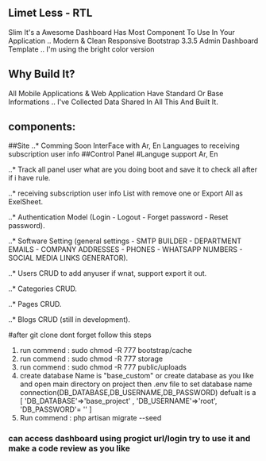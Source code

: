## Limet Less - RTL

Slim It's a Awesome Dashboard Has Most Component To Use In Your Application .. Modern & Clean Responsive Bootstrap 3.3.5 Admin Dashboard Template .. I'm using the bright color version

## Why Build It?
All Mobile Applications & Web Application Have Standard Or Base Informations .. I've Collected Data Shared In All This And Built It.

## components:
##Site
..* Comming Soon InterFace with Ar, En Languages  to receiving subscription user info 
##Control Panel
#Languge support Ar, En

..* Track all panel user what are you doing boot and save it to check all after if i have rule.

..* receiving subscription user info List with remove one or Export All as ExelSheet.

..* Authentication Model (Login - Logout - Forget password - Reset password).

..* Software Setting (general settings - SMTP BUILDER - DEPARTMENT EMAILS - COMPANY ADDRESSES - PHONES - WHATSAPP 				NUMBERS - SOCIAL MEDIA LINKS GENERATOR).

..* Users CRUD to add anyuser if wnat, support export it out.

..* Categories CRUD.

..* Pages CRUD.

..* Blogs CRUD (still in development).


#after git clone dont forget follow this steps 

  1. run commend : sudo chmod -R 777 bootstrap/cache
  2. run commend : sudo chmod -R 777 storage
  3. run commend : sudo chmod -R 777 public/uploads 
  4. create database Name is "base_custom" or create database as you like and open main directory on project then .env file to set database name connection(DB_DATABASE,DB_USERNAME,DB_PASSWORD) 
 defualt is a [
		  'DB_DATABASE'=>'base_project' ,
		  'DB_USERNAME'=>'root', 
		  'DB_PASSWORD'= ''
  ] 
 5. Run commend : php artisan migrate --seed

### can access dashboard using progict url/login try to use it and make a code review as you like  

